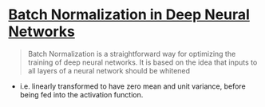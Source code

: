 # [Batch Normalization in Deep Neural Networks](http://sahilsingh.org/batch-normalization-in-deep-neural-networks.html)

> Batch Normalization is a straightforward way for optimizing the training of deep neural networks.
It is based on the idea that inputs to all layers of a neural network should be whitened
- i.e. linearly transformed to have zero mean and unit variance, before being fed into the activation function.